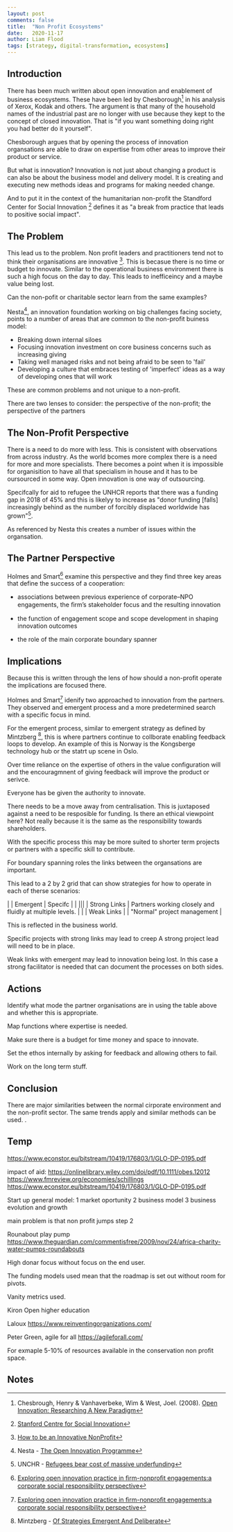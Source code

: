 ```yaml
---
layout: post
comments: false
title:  "Non Profit Ecosystems"
date:   2020-11-17
author: Liam Flood
tags: [strategy, digital-transformation, ecosystems]
---
```



## Introduction

There has been much written about open innovation and enablement of business ecosystems. These have been led by Chesborough[^f1] in his analysis of Xerox, Kodak and others. The argument is that many of the household names of the industrial past are no longer with use because they kept to the concept of closed innovation. That is "if you want something doing right you had better do it yourself". 

Chesborough argues that by opening the process of innovation organsations are able to draw on expertise from other areas to improve their product or service.

But what is innovation? Innovation is not just about changing a product is can also be about the business model and delivery model. It is creating and executing new methods ideas and programs for making needed change. 

And to put it in the context of the humanitarian non-profit the Standford Center for Social Innovation [^f2] defines it as "a break from practice that leads to positive social impact".  

## The Problem

This lead us to the problem. Non profit leaders and practitioners tend not to think their organisations are innovative [^f3]. This is becasue there is no time or budget to innovate. Similar to the operational business environment there is such a high focus on the day to day. This leads to inefficeincy and a maybe value being lost. 

Can the non-pofit or charitable sector learn from the same examples?

Nesta[^f4], an innovation foundation working on big challenges facing society, points to a number of areas that are common to the non-profit buiness model: 

* Breaking down internal siloes
* Focusing innovation investment on core business concerns such as increasing giving
* Taking well managed risks and not being afraid to be seen to 'fail'
* Developing a culture that embraces testing of 'imperfect' ideas as a way of developing ones that will work

These are common problems and not unique to a non-profit. 

There are two lenses to consider: the perspective of the non-profit; the perspective of the partners

## The Non-Profit Perspective

There is a need to do more with less. This is consistent with observations from across industry. As the world bcomes more complex there is a need for more and more specialists. There becomes a point when it is impossible for organisition to have all that specialism in house and it has to be oursourced in some way. Open innovation is one way of outsourcing. 

Specifcally for aid to refugee the UNHCR reports that there was a funding gap in 2018 of 45% and this is likelyy to increase as "donor funding [falls] increasingly behind as the number of forcibly displaced worldwide has grown"[^f5]. 

As referenced by Nesta this creates a number of issues within the organsation. 


## The Partner Perspective

Holmes and Smart[^f6] examine this perspective and they find three key areas that define the success of a cooperation: 

* associations between previous experience of corporate–NPO engagements, the ﬁrm’s stakeholder focus and the resulting innovation

* the function of engagement scope and scope development in shaping innovation outcomes

* the role of the main corporate boundary spanner



## Implications

Because this is written through the lens of how should a non-profit operate the implications are focused there. 

Holmes and Smart[^f6] idenify two approached to innovation from the partners. They observed and emergent process and a more predetermined search with a specific focus in mind. 

For the emergent process, similar to emergent strategy as defined by Mintzberg [^f7], this is where partners continue to collborate enabling feedback loops to develop. An example of this is Norway is the Kongsberge technology hub or the statrt up scene in Oslo. 

Over time reliance on the expertise of others in the value configuration will and the encouragmnent of giving feedback will improve the product or serivce.

Everyone has be given the authority to innovate. 

There needs to be a move away from centralisation. This is juxtaposed against a need to be resposible for funding. Is there an ethical viewpoint here? Not really because it is the same as the responsibility towards shareholders. 

With the specific process this may be more suited to shorter term projects or partners with a specific skill to contribute. 


For boundary spanning roles the links between the organsations are important. 


This lead to a 2 by 2 grid that can show strategies for how to operate in each of therse scenarios:

|            |   Emergent |  Specifc | 
| |||
| Strong Links	 |    Partners working closely and fluidly at multiple levels.  |   |
| Weak Links	 |     |  "Normal" project management  |


This is reflected in the business world. 

Specific projects with strong links may lead to creep
A strong project lead will need to be in place. 

Weak links with emergent may lead to innovation being lost. 
In this case a strong facilitator is needed that can document the processes on both sides. 

## Actions

Identify what mode the partner organisations are in using the table above and whether this is appropriate. 

Map functions where expertise is needed. 

Make sure there is a budget for time money and space to innovate. 

Set the ethos internally by asking for feedback and allowing others to fail. 

Work on the long term stuff. 

## Conclusion

There are major similarities between the normal cirporate environment and the non-profit sector. The same trends apply and similar methods can be used. 
. 

## Temp
https://www.econstor.eu/bitstream/10419/176803/1/GLO-DP-0195.pdf

impact of aid:
https://onlinelibrary.wiley.com/doi/pdf/10.1111/obes.12012
https://www.fmreview.org/economies/schillings
https://www.econstor.eu/bitstream/10419/176803/1/GLO-DP-0195.pdf



Start up general model:
1 market oportunity
2 business model
3 business evolution and growth

main problem is that non profit jumps step 2


Rounabout play pump
https://www.theguardian.com/commentisfree/2009/nov/24/africa-charity-water-pumps-roundabouts

High donar focus without focus on the end user. 

The funding models used mean that the roadmap is set out without room for pivots. 

Vanity metrics used. 




Kiron Open higher education

Laloux
https://www.reinventingorganizations.com/

Peter Green, agile for all
https://agileforall.com/

For exmaple 5-10% of resources available in the conservation non profit space. 


## Notes 
[^f1]: Chesbrough, Henry & Vanhaverbeke, Wim & West, Joel. (2008). [Open Innovation: Researching A New Paradigm](https://www.researchgate.net/publication/232957368_Open_Innovation_Researching_A_New_Paradigm)
[^f2]: [Stanford Centre for Social Innovation](https://www.gsb.stanford.edu/faculty-research/centers-initiatives/csi)
[^f3]: [How to be an Innovative NonProfit](https://youtu.be/9AHSgpH2Cfo)
[^f4]: Nesta - [The Open Innovation Programme](https://www.nesta.org.uk/report/the-open-innovation-programme-blog-series/)
[^f5]: UNCHR - [Refugees bear cost of massive underfunding](https://www.unhcr.org/news/briefing/2018/10/5bbc57d94/refugees-bear-cost-massive-underfunding.html)
[^f6]: [Exploring open innovation practice in ﬁrm-nonproﬁt engagements:a corporate social responsibility perspective](https://www.academia.edu/22387365/Exploring_open_innovation_practice_in_firm_nonprofit_engagements_a_corporate_social_responsibility_perspective)
[^f7]: Mintzberg - [Of Strategies Emergent And Deliberate](http://strategy.sjsu.edu/www.stable/B290/reading/Mintzberg,%20H,%201985,%20Strategic%20Management%20Journal.%206%20pp%20257-272.pdf)
